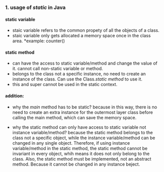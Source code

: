 ### 1. usage of *static* in Java

#### static variable

* staic variable refers to the common propety of all the objects of a class.
* staic variable only gets allocated a memory space once in the class area. 
*example: counter()

#### static method
* can have the access to static variable/method and change the value of it. cannot call non-static variable or method.
* belongs to the class not a specific instance, no need to create an instance of the class. Can use the Class.*static method* to use it. 
* this and super cannot be used in the static context.

#### addition:

* why the *main* method has to be static?
because in this way, there is no need to create an extra instance for the outermost layer class  before calling the main method, which can save the memory space.

* why the static method can only have access to static variable not instance variable/method?
because the static method belongs to the class not a specific object, while the instance variable/method can be changed in any single object. Therefore, if using instance variable/method in the static method, the static method cannot be invariant in every object, whih means it does not only belong to the class. 
Also, the static method must be implemented, not an abstract method. Because it cannot be changed in any instance beject.
